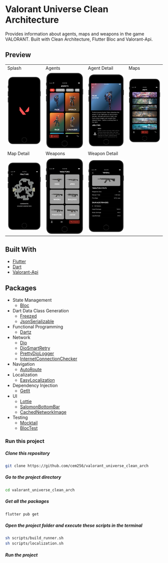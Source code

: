 # Valorant Universe Clean Architecture

Provides information about agents, maps and weapons in the game VALORANT. Built with Clean Architecture, Flutter Bloc and Valorant-Api.

## Preview

<table>
  <tr>
    <td>Splash</td>
    <td>Agents</td>
    <td>Agent Detail</td>
    <td>Maps</td>
  </tr>
  <tr>
     <td><img src="screenshots/splash.png"></td>
     <td><img src="screenshots/agents.png"></td>
     <td><img src="screenshots/agent_detail.png"></td>
     <td><img src="screenshots/maps.png"></td>
  </tr>
  <tr>
    <td>Map Detail</td>
    <td>Weapons</td>
    <td>Weapon Detail</td>
  </tr>
  <tr>
     <td><img src="screenshots/map_detail.png"></td>
     <td><img src="screenshots/weapons.png"></td>
     <td><img src="screenshots/weapon_detail.png"></td>
  </tr>
</table>

## Built With

- [Flutter](https://flutter.dev/)
- [Dart](https://dart.dev/)
- [Valorant-Api](https://valorant-api.com/)

## Packages

- State Management
  - [Bloc](https://pub.dev/packages/flutter_bloc)
- Dart Data Class Generation
  - [Freezed](https://pub.dev/packages/freezed)
  - [JsonSerializable](https://pub.dev/packages/json_serializable)
- Functional Programming
  - [Dartz](https://pub.dev/packages/dartz)
- Network
  - [Dio](https://pub.dev/packages/dio)
  - [DioSmartRetry](https://pub.dev/packages/dio_smart_retry)
  - [PrettyDioLogger](https://pub.dev/packages/pretty_dio_logger)
  - [InternetConnectionChecker](https://pub.dev/packages/internet_connection_checker)
- Navigation
  - [AutoRoute](https://pub.dev/packages/auto_route)
- Localization
  - [EasyLocalization](https://pub.dev/packages/easy_localization)
- Dependency Injection
  - [GetIt](https://pub.dev/packages/get_it)
- UI
  - [Lottie](https://pub.dev/packages/lottie)
  - [SalomonBottomBar](https://pub.dev/packages/salomon_bottom_bar)
  - [CachedNetworkImage](https://pub.dev/packages/cached_network_image)
- Testing
  - [Mocktail](https://pub.dev/packages/mocktail)
  - [BlocTest](https://pub.dev/packages/bloc_test)

### Run this project

##### Clone this repository

```sh
git clone https://github.com/cem256/valorant_universe_clean_arch
```

##### Go to the project directory

```sh
cd valorant_universe_clean_arch
```

##### Get all the packages

```sh
flutter pub get
```

##### Open the project folder and execute these scripts in the terminal

```sh
sh scripts/build_runner.sh
sh scripts/localization.sh
```

##### Run the project
